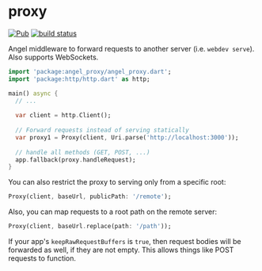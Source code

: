 # proxy
[![Pub](https://img.shields.io/pub/v/angel_proxy.svg)](https://pub.dartlang.org/packages/angel_proxy)
[![build status](https://travis-ci.org/angel-dart/proxy.svg)](https://travis-ci.org/angel-dart/proxy)

Angel middleware to forward requests to another server (i.e. `webdev serve`).
Also supports WebSockets.

```dart
import 'package:angel_proxy/angel_proxy.dart';
import 'package:http/http.dart' as http;

main() async {
  // ...
  
  var client = http.Client();
  
  // Forward requests instead of serving statically
  var proxy1 = Proxy(client, Uri.parse('http://localhost:3000'));
  
  // handle all methods (GET, POST, ...)
  app.fallback(proxy.handleRequest);
}
```

You can also restrict the proxy to serving only from a specific root:
```dart
Proxy(client, baseUrl, publicPath: '/remote');
```

Also, you can map requests to a root path on the remote server:
```dart
Proxy(client, baseUrl.replace(path: '/path'));
```

If your app's `keepRawRequestBuffers` is `true`, then request bodies will be forwarded
as well, if they are not empty. This allows things like POST requests to function.
